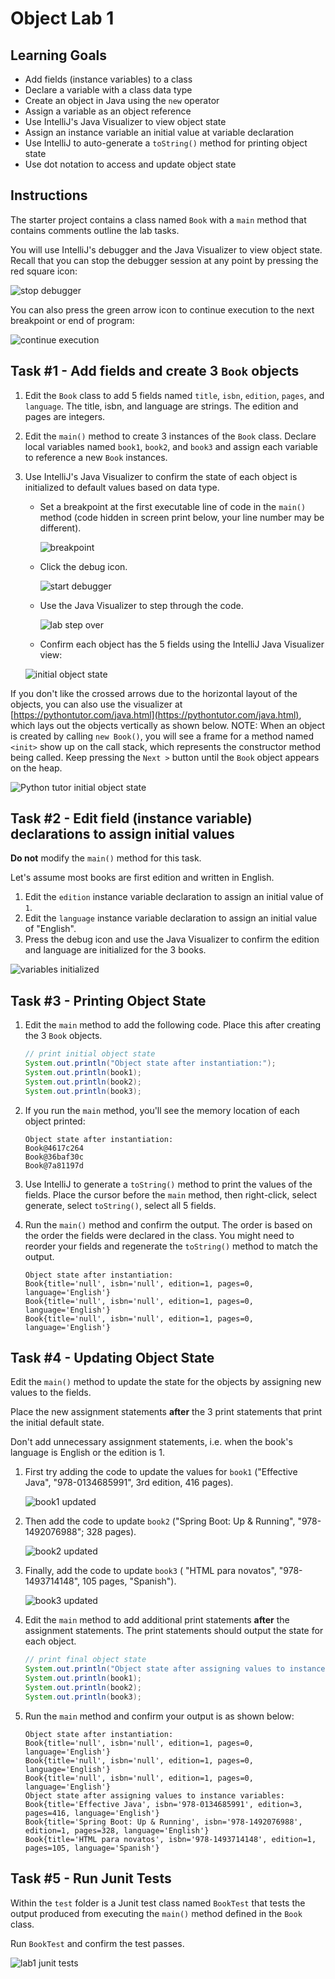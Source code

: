 # Object Lab 1

## Learning Goals

- Add fields (instance variables) to a class
- Declare a variable with a class data type
- Create an object in Java using the `new` operator
- Assign a variable as an object reference
- Use IntelliJ's Java Visualizer to view object state
- Assign an instance variable an initial value at variable declaration
- Use IntelliJ to auto-generate a `toString()` method for printing object state
- Use dot notation to access and update object state

## Instructions

The starter project contains a class named `Book` with a `main` method that contains comments outline the lab tasks.

You will use IntelliJ's debugger and the Java Visualizer to view object state.
Recall that you can stop the debugger session at any point by pressing the red square icon:

![stop debugger](https://curriculum-content.s3.amazonaws.com/6676/java-mod2-oop-fundamentals/stop_debugger.png)

You can also press the green arrow icon to continue execution to the next breakpoint
or end of program:

![continue execution](https://curriculum-content.s3.amazonaws.com/6676/java-mod2-oop-fundamentals/resume_program.png)

## Task #1 - Add fields and create 3 `Book` objects

1. Edit the `Book` class to add 5 fields named `title`, `isbn`, `edition`, `pages`, and `language`.
   The title, isbn, and language are strings.  The edition and pages are integers.
2. Edit the `main()` method to create 3 instances of the `Book` class.  Declare local variables named
   `book1`, `book2`, and `book3` and assign each variable to reference a new `Book` instances.
3. Use IntelliJ's Java Visualizer to confirm the state of each object is initialized to default values based on data type.
   
   - Set a breakpoint at the first executable line of code in the `main()` method (code hidden in screen print below, your line number may be different).      
   
     ![breakpoint](https://curriculum-content.s3.amazonaws.com/6676/java-mod2-oop-fundamentals/breakpoint_line1.png)
   
   - Click the debug icon.  
   
     ![start debugger](https://curriculum-content.s3.amazonaws.com/6676/java-mod2-oop-fundamentals/start_debugger.png)
   
   - Use the Java Visualizer to step through the code.  
   
     ![lab step over](https://curriculum-content.s3.amazonaws.com/6676/java-mod2-oop-fundamentals/lab_stepover.png)

   - Confirm each object has the 5 fields using the IntelliJ Java Visualizer view:    

   ![initial object state](https://curriculum-content.s3.amazonaws.com/6676/java-mod2-oop-fundamentals/initial_state.png)

If you don't like the crossed arrows due to the horizontal layout of the objects, you can
also use the visualizer at [https://pythontutor.com/java.html](https://pythontutor.com/java.html),
which lays out the objects vertically as shown below.
NOTE: When an object is created by calling `new Book()`, you will see a frame for a method named `<init>` show up
on the call stack, which represents the constructor method being called.  Keep pressing the `Next >` button until
the `Book` object appears on the heap.

![Python tutor initial object state](https://curriculum-content.s3.amazonaws.com/6676/java-mod2-oop-fundamentals/initial_state_pythontutor.png)



## Task #2 - Edit field (instance variable) declarations to assign initial values

**Do not** modify the `main()` method for this task.

Let's assume most books are first edition and written in English.

1. Edit the `edition` instance variable declaration to assign an initial value of `1`.
2. Edit the `language` instance variable declaration to assign an initial value of "English".
3. Press the debug icon and use the Java Visualizer to confirm the edition and language are
   initialized for the 3 books.

![variables initialized](https://curriculum-content.s3.amazonaws.com/6676/java-mod2-oop-fundamentals/variable_initialized.png)

## Task #3 - Printing Object State

1. Edit the `main` method to add the following code.  Place this after creating the 3 `Book` objects.    

   ```java
   // print initial object state
   System.out.println("Object state after instantiation:");
   System.out.println(book1);
   System.out.println(book2);
   System.out.println(book3);
   ```

2. If you run the `main` method, you'll see the memory location of each object printed:      
   
   ```text
   Object state after instantiation:
   Book@4617c264
   Book@36baf30c
   Book@7a81197d
   ```
   
3. Use IntelliJ to generate a `toString()` method to print the values of the fields.
   Place the cursor before the `main` method, then right-click, select generate, select `toString()`,
   select all 5 fields.

4. Run the `main()` method and confirm the output.  The order is based on the order the fields
   were declared in the class.  You might need to reorder your fields and regenerate the `toString()`
   method to match the output.   

   ```text
   Object state after instantiation:
   Book{title='null', isbn='null', edition=1, pages=0, language='English'}
   Book{title='null', isbn='null', edition=1, pages=0, language='English'}
   Book{title='null', isbn='null', edition=1, pages=0, language='English'}
   ```

## Task #4 - Updating Object State

Edit the  `main()` method to update the state for the objects by assigning new values to the fields.

Place the new assignment statements **after** the 3 print statements that print the initial default state.

Don't add unnecessary assignment statements, i.e. when the book's language is English or the edition is 1.

1. First try adding the code to update the values for `book1` ("Effective Java", "978-0134685991", 3rd edition, 416 pages).    

   ![book1 updated](https://curriculum-content.s3.amazonaws.com/6676/java-mod2-oop-fundamentals/book1_updated.png)

2. Then add the code to update `book2` ("Spring Boot: Up & Running", "978-1492076988";  328 pages).     

   ![book2 updated](https://curriculum-content.s3.amazonaws.com/6676/java-mod2-oop-fundamentals/book2_updated.png)

3. Finally, add the code to update `book3` ( "HTML para novatos", "978-1493714148", 105 pages, "Spanish").    

   ![book3 updated](https://curriculum-content.s3.amazonaws.com/6676/java-mod2-oop-fundamentals/book3_updated.png)

4. Edit the `main` method to add additional print statements **after** the assignment statements. The print statements
   should output the state for each object.    
    
   ```java
   // print final object state
   System.out.println("Object state after assigning values to instance variables:");
   System.out.println(book1);
   System.out.println(book2);
   System.out.println(book3);
   ```

5. Run the `main` method and confirm your output is as shown below:

    ```text
    Object state after instantiation:
    Book{title='null', isbn='null', edition=1, pages=0, language='English'}
    Book{title='null', isbn='null', edition=1, pages=0, language='English'}
    Book{title='null', isbn='null', edition=1, pages=0, language='English'}
    Object state after assigning values to instance variables:
    Book{title='Effective Java', isbn='978-0134685991', edition=3, pages=416, language='English'}
    Book{title='Spring Boot: Up & Running', isbn='978-1492076988', edition=1, pages=328, language='English'}
    Book{title='HTML para novatos', isbn='978-1493714148', edition=1, pages=105, language='Spanish'}
    ```

## Task #5 - Run Junit Tests

Within the `test` folder is a Junit test class named  `BookTest`
that tests the output produced from executing the `main()` method
defined in the `Book` class.

Run `BookTest` and confirm the test passes.

![lab1 junit tests](https://curriculum-content.s3.amazonaws.com/6676/java-mod2-oop-fundamentals/lab1_junit_test.png)
